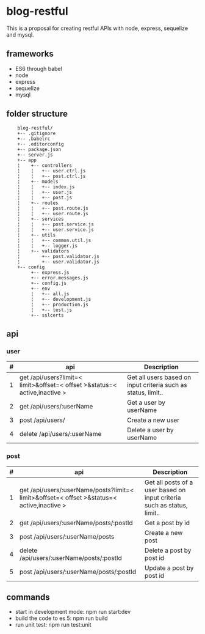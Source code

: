 # blog-restful
This is a proposal for creating restful APIs with node, express, sequelize and mysql.
## frameworks
* ES6 through babel
* node 
* express
* sequelize
* mysql

## folder structure

		blog-restful/
		+-- .gitignore
		+-- .babelrc
		+-- .editorconfig
		+-- package.json
		+-- server.js
		+-- app
		¦	 +-- controllers
		¦	 ¦   +-- user.ctrl.js
		¦	 ¦   +-- post.ctrl.js
		¦	 +-- models
		¦	 ¦   +-- index.js
		¦	 ¦   +-- user.js
		¦	 ¦   +-- post.js
		¦	 +-- routes
		¦	 ¦   +-- post.route.js
		¦	 ¦   +-- user.route.js
		¦	 +-- services
		¦	 ¦   +-- post.service.js
		¦	 ¦   +-- user.service.js
		¦	 +-- utils
		¦	 ¦   +-- common.util.js
		¦	 ¦   +-- logger.js
		¦	 +-- validators
		¦	     +-- post.validator.js
		¦	     +-- user.validator.js
		+-- config
			 +-- express.js
			 +-- error.messages.js
			 +-- config.js
			 +-- env
			 ¦   +-- all.js
			 ¦   +-- development.js
			 ¦   +-- production.js
			 ¦   +-- test.js
			 +-- sslcerts

## api

### user

| #     | api         | Description |
|------ | ----------- | ----------- |
| 1 | get /api/users?limit=< limit>&offset=< offset >&status=< active,inactive >  | Get all users based on input criteria such as status, limit..   |
| 2 | get /api/users/:userName | Get a user by userName |
| 3 | post /api/users/ | Create a new user |
| 4 | delete /api/users/:userName | Delete a user by userName |

### post
| #     | api         | Description |
|------ | ----------- | ----------- |
| 1 | get /api/users/:userName/posts?limit=< limit>&offset=< offset >&status=< active,inactive >  | Get all posts of a user based on input criteria such as status, limit..   |
| 2 | get /api/users/:userName/posts/:postId | Get a post by id |
| 3 | post /api/users/:userName/posts | Create a new post |
| 4 | delete /api/users/:userName/posts/:postId | Delete a post by post id |
| 5 | post /api/users/:userName/posts/:postId | Update a post by post id |

## commands
* start in development mode: npm run start:dev
* build the code to es 5: npm run build
* run unit test: npm run test:unit
